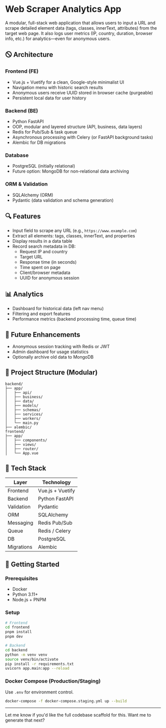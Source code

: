 # Web Scraper Analytics App

A modular, full-stack web application that allows users to input a URL and scrape detailed element data (tags, classes, innerText, attributes) from the target web page. It also logs user metrics (IP, country, duration, browser info, etc.) for analytics—even for anonymous users.

## 🛇 Architecture

### Frontend (FE)
- Vue.js + Vuetify for a clean, Google-style minimalist UI
- Navigation menu with historic search results
- Anonymous users receive UUID stored in browser cache (purgeable)
- Persistent local data for user history

### Backend (BE)
- Python FastAPI
- OOP, modular and layered structure (API, business, data layers)
- Redis for Pub/Sub & task queue
- Asynchronous processing with Celery (or FastAPI background tasks)
- Alembic for DB migrations

### Database
- PostgreSQL (initially relational)
- Future option: MongoDB for non-relational data archiving

### ORM & Validation
- SQLAlchemy (ORM)
- Pydantic (data validation and schema generation)

## 🔍 Features

- Input field to scrape any URL (e.g., `https://www.example.com`)
- Extract all elements: tags, classes, innerText, and properties
- Display results in a data table
- Record search metadata in DB:
  - Request IP and country
  - Target URL
  - Response time (in seconds)
  - Time spent on page
  - Client/browser metadata
  - UUID for anonymous session

## 📊 Analytics

- Dashboard for historical data (left nav menu)
- Filtering and export features
- Performance metrics (backend processing time, queue time)

## 🧠 Future Enhancements

- Anonymous session tracking with Redis or JWT
- Admin dashboard for usage statistics
- Optionally archive old data to MongoDB

## 📁 Project Structure (Modular)

```text
backend/
├── app/
│   ├── api/
│   ├── business/
│   ├── data/
│   ├── models/
│   ├── schemas/
│   ├── services/
│   ├── workers/
│   └── main.py
├── alembic/
frontend/
├── app/
│   ├── components/
│   ├── views/
│   ├── router/
│   └── App.vue
```

## 🧪 Tech Stack

| Layer      | Technology       |
| ---------- | ---------------- |
| Frontend   | Vue.js + Vuetify |
| Backend    | Python FastAPI   |
| Validation | Pydantic         |
| ORM        | SQLAlchemy       |
| Messaging  | Redis Pub/Sub    |
| Queue      | Redis / Celery   |
| DB         | PostgreSQL       |
| Migrations | Alembic          |

## 🚀 Getting Started

### Prerequisites
- Docker
- Python 3.11+
- Node.js + PNPM

### Setup

```bash
# Frontend
cd frontend
pnpm install
pnpm dev

# Backend
cd backend
python -m venv venv
source venv/bin/activate
pip install -r requirements.txt
uvicorn app.main:app --reload
```

### Docker Compose (Production/Staging)

Use `.env` for environment control.

```bash
docker-compose -f docker-compose.staging.yml up --build
```

---

Let me know if you'd like the full codebase scaffold for this. Want me to generate that next?
